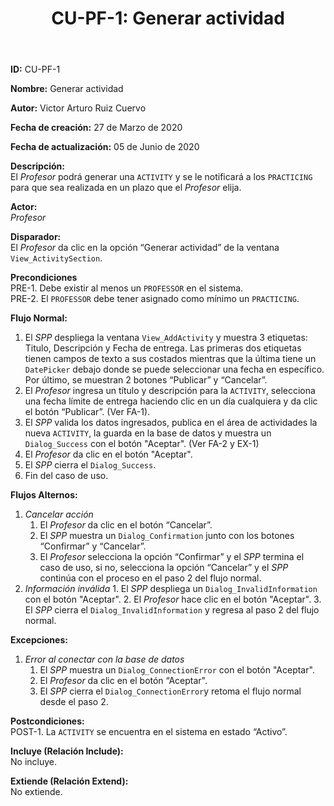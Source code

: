 ﻿--- 
layout: page 
title: "CU-PF-1: Generar actividad" 
permalink: /design-specification/uc-descriptions/professor/cu-pf-1/ 
hide_hero: true 
---

**ID:** CU-PF-1  

**Nombre:** Generar actividad  

**Autor:** Victor Arturo Ruiz Cuervo  

**Fecha de creación:** 27 de Marzo de 2020  

**Fecha de actualización:** 05 de Junio de 2020  

**Descripción:**  
El *Profesor* podrá generar una `ACTIVITY` y se le notificará a los `PRACTICING` para que sea realizada en un plazo que el *Profesor* elija.  

**Actor:**  
*Profesor*  

**Disparador:**  
El *Profesor* da clic en la opción “Generar actividad” de la ventana `View_ActivitySection`.  

**Precondiciones**  
PRE-1. Debe existir al menos un `PROFESSOR` en el sistema.  
PRE-2. El `PROFESSOR` debe tener asignado como mínimo un `PRACTICING`.   

**Flujo Normal:**  
1.	El *SPP* despliega la ventana `View_AddActivity` y muestra 3 etiquetas: Titulo, Descripción y Fecha de entrega. Las primeras dos etiquetas tienen campos de texto a sus costados mientras que la última tiene un `DatePicker` debajo donde se puede seleccionar una fecha en específico. Por último, se muestran 2 botones “Publicar” y “Cancelar”. 
2.	El *Profesor* ingresa un título y descripción para la `ACTIVITY`, selecciona una fecha límite de entrega haciendo clic en un día cualquiera y da clic el botón “Publicar”. (Ver FA-1).
3.	El *SPP* valida los datos ingresados, publica en el área de actividades la nueva `ACTIVITY`, la guarda en la base de datos y muestra un `Dialog_Success` con el botón "Aceptar". (Ver FA-2 y EX-1) 
4.	El *Profesor* da clic en el botón "Aceptar".
5.	El *SPP* cierra el `Dialog_Success`.
6.	Fin del caso de uso.

**Flujos Alternos:**    
  1. *Cancelar acción*
	  1. El *Profesor* da clic en el botón “Cancelar”.
	  2. El *SPP* muestra un `Dialog_Confirmation` junto con los botones “Confirmar” y “Cancelar”. 
	  3. El *Profesor* selecciona la opción “Confirmar” y el *SPP* termina el caso de uso, si no, selecciona la opción “Cancelar” y el *SPP* continúa con el proceso en el paso 2 del flujo normal.
  2.	*Información inválida*
	  1. El *SPP* despliega un `Dialog_InvalidInformation` con el botón "Aceptar".
	  2. El *Profesor* hace clic en el botón "Aceptar".
	  3. El *SPP* cierra el `Dialog_InvalidInformation` y regresa al paso 2 del flujo normal.

**Excepciones:**    
   1. *Error al conectar con la base de datos*
	   1. El *SPP* muestra un `Dialog_ConnectionError` con el botón "Aceptar". 
	   2. El *Profesor* da clic en el botón “Aceptar".
	   3. El *SPP* cierra el `Dialog_ConnectionError`y retoma el flujo normal desde el paso 2.

**Postcondiciones:**  
POST-1. La `ACTIVITY` se encuentra en el sistema en estado “Activo”.  

**Incluye (Relación Include):**  
No incluye.  

**Extiende (Relación Extend):**    
No extiende.    
